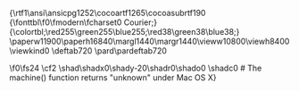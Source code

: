 {\rtf1\ansi\ansicpg1252\cocoartf1265\cocoasubrtf190
{\fonttbl\f0\fmodern\fcharset0 Courier;}
{\colortbl;\red255\green255\blue255;\red38\green38\blue38;}
\paperw11900\paperh16840\margl1440\margr1440\vieww10800\viewh8400\viewkind0
\deftab720
\pard\pardeftab720

\f0\fs24 \cf2 \shad\shadx0\shady-20\shadr0\shado0 \shadc0 # The machine() function returns "unknown" under Mac OS X}